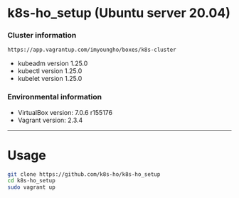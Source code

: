 # k8s-ho_setup (Ubuntu server 20.04)
### Cluster information
```bash
https://app.vagrantup.com/imyoungho/boxes/k8s-cluster
```
- kubeadm version 1.25.0 
- kubectl version 1.25.0
- kubelet version 1.25.0


  
### Environmental information
- VirtualBox version: 7.0.6 r155176  
- Vagrant version: 2.3.4

---   


# Usage
```bash
git clone https://github.com/k8s-ho/k8s-ho_setup
cd k8s-ho_setup
sudo vagrant up
```
